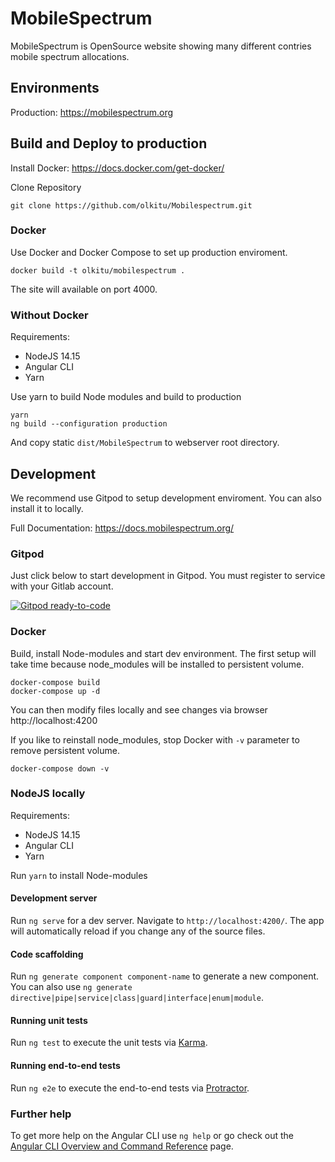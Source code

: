 # MobileSpectrum

MobileSpectrum is OpenSource website showing many different contries mobile spectrum allocations. 

## Environments

Production: https://mobilespectrum.org

## Build and Deploy to production

Install Docker: https://docs.docker.com/get-docker/

Clone Repository

```
git clone https://github.com/olkitu/Mobilespectrum.git
```

### Docker

Use Docker and Docker Compose to set up production enviroment.

```
docker build -t olkitu/mobilespectrum .
```

The site will available on port 4000.

### Without Docker

Requirements:

* NodeJS 14.15
* Angular CLI
* Yarn

Use yarn to build Node modules and build to production

```
yarn
ng build --configuration production
```

And copy static `dist/MobileSpectrum` to webserver root directory. 

## Development

We recommend use Gitpod to setup development enviroment. You can also install it to locally.

Full Documentation: https://docs.mobilespectrum.org/

### Gitpod

Just click below to start development in Gitpod. You must register to service with your Gitlab account. 

[![Gitpod ready-to-code](https://img.shields.io/badge/Gitpod-ready--to--code-blue?logo=gitpod)](https://gitpod.io/#https://github.com/olkitu/Mobilespectrum)

### Docker

Build, install Node-modules and start dev environment. The first setup will take time because node_modules will be installed to persistent volume.

```
docker-compose build
docker-compose up -d
```

You can then modify files locally and see changes via browser http://localhost:4200

If you like to reinstall node_modules, stop Docker with `-v` parameter to remove persistent volume.

```
docker-compose down -v
```

### NodeJS locally

Requirements:

* NodeJS 14.15
* Angular CLI
* Yarn

Run `yarn` to install Node-modules

#### Development server

Run `ng serve` for a dev server. Navigate to `http://localhost:4200/`. The app will automatically reload if you change any of the source files.

#### Code scaffolding

Run `ng generate component component-name` to generate a new component. You can also use `ng generate directive|pipe|service|class|guard|interface|enum|module`.

#### Running unit tests

Run `ng test` to execute the unit tests via [Karma](https://karma-runner.github.io).

#### Running end-to-end tests

Run `ng e2e` to execute the end-to-end tests via [Protractor](http://www.protractortest.org/).

### Further help

To get more help on the Angular CLI use `ng help` or go check out the [Angular CLI Overview and Command Reference](https://angular.io/cli) page.
